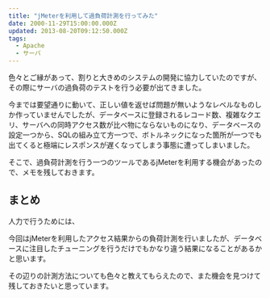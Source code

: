```yaml
---
title: "jMeterを利用して過負荷計測を行ってみた"
date: 2000-11-29T15:00:00.000Z
updated: 2013-08-20T09:12:50.000Z
tags: 
  - Apache
  - サーバ
---
```



色々とご縁があって、割りと大きめのシステムの開発に協力していたのですが、その際にサーバの過負荷のテストを行う必要が出てきました。

今までは要望通りに動いて、正しい値を返せば問題が無いようなレベルなものしか作っていませんでしたが、データベースに登録されるレコード数、複雑なクエリ、サーバへの同時アクセス数が比べ物にならないものになり、データベースの設定一つから、SQLの組み立て方一つで、ボトルネックになった箇所が一つでも出てくると極端にレスポンスが遅くなってしまう事態に遭ってしまいました。

そこで、過負荷計測を行う一つのツールであるjMeterを利用する機会があったので、メモを残しておきます。


## まとめ

人力で行うためには、

今回はjMeterを利用したアクセス結果からの負荷計測を行いましたが、データベースに注目したチューニングを行うだけでもかなり違う結果になることがあるかと思います。

その辺りの計測方法についても色々と教えてもらえたので、また機会を見つけて残しておきたいと思っています。


